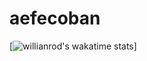 # aefecoban[![willianrod's wakatime stats](https://github-readme-stats.vercel.app/api/top-langs/?username=aefecoban&hide=html&theme=tokyonight)]